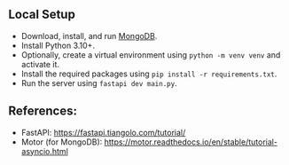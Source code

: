 ## Local Setup
- Download, install, and run [MongoDB](https://www.mongodb.com/try/download/community).
- Install Python 3.10+.
- Optionally, create a virtual environment using `python -m venv venv` and activate it.
- Install the required packages using `pip install -r requirements.txt`.
- Run the server using `fastapi dev main.py`.

## References:
- FastAPI: https://fastapi.tiangolo.com/tutorial/
- Motor (for MongoDB): https://motor.readthedocs.io/en/stable/tutorial-asyncio.html
